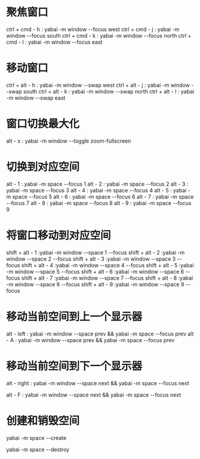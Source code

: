 
# 聚焦窗口
ctrl + cmd - h : yabai -m window --focus west
ctrl + cmd - j : yabai -m window --focus south
ctrl + cmd - k : yabai -m window --focus north
ctrl + cmd - l : yabai -m window --focus east

# 移动窗口
ctrl + alt - h : yabai -m window --swap west
ctrl + alt - j : yabai -m window --swap south
ctrl + alt - k : yabai -m window --swap north
ctrl + alt - l : yabai -m window --swap east

# 窗口切换最大化
alt - x : yabai -m window --toggle zoom-fullscreen

# 切换到对应空间
alt - 1 : yabai  -m space --focus 1
alt - 2 : yabai  -m space --focus 2
alt - 3 : yabai  -m space --focus 3
alt - 4 : yabai  -m space --focus 4
alt - 5 : yabai  -m space --focus 5
alt - 6 : yabai  -m space --focus 6
alt - 7 : yabai  -m space --focus 7
alt - 8 : yabai  -m space --focus 8
alt - 9 : yabai  -m space --focus 9

# 将窗口移动到对应空间
shift + alt - 1 :yabai -m window --space 1 --focus
shift + alt - 2 :yabai -m window --space 2 --focus
shift + alt - 3 :yabai -m window --space 3 --focus
shift + alt - 4 :yabai -m window --space 4 --focus
shift + alt - 5 :yabai -m window --space 5 --focus
shift + alt - 6 :yabai -m window --space 6 --focus
shift + alt - 7 :yabai -m window --space 7 --focus
shift + alt - 8 :yabai -m window --space 8 --focus
shift + alt - 9 :yabai -m window --space 9 --focus


# 移动当前空间到上一个显示器
alt - left : yabai -m window --space prev && yabai -m space --focus prev
alt - A : yabai -m window --space prev && yabai -m space --focus prev

# 移动当前空间到下一个显示器
alt - right : yabai -m window --space next && yabai -m space --focus next

alt - F : yabai -m window --space next && yabai -m space --focus next

# 创建和销毁空间
yabai -m space --create

yabai -m space --destroy
